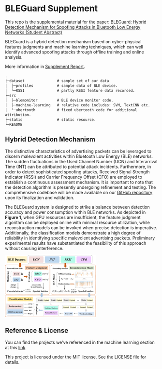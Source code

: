 # BLEGuard Supplement

This repo is the supplemental material for the paper: [BLEGuard: Hybrid Detection Mechanism for Spoofing Attacks in Bluetooth Low Energy Networks (Student Abstract)](https://www.researchgate.net/publication/373902807_BLEGuard_Hybrid_Detection_Mechanism_for_Spoofing_Attacks_in_Bluetooth_Low_Energy_Networks_Student_Abstract?_tp=eyJjb250ZXh0Ijp7ImZpcnN0UGFnZSI6Il9kaXJlY3QiLCJwYWdlIjoicHJvZmlsZSIsInByZXZpb3VzUGFnZSI6Il9kaXJlY3QifX0)

BLEGuard is a hybrid detection mechanism based on cyber-physical features judgments and machine learning techniques, which can well identify advanced spoofing attacks through offline training and online analysis. 

More information in [Supplement Report](https://github.com/BLEGuard/supplement/blob/master/supplement.pdf).


```
.
├─dataset               # sample set of our data
│  ├─profiles           # sample data of BLE device.
│  └─RSSI               # partly RSSI feature data recorded.
├─src
│  ├─blemonitor         # BLE device monitor code.
│  ├─machine-learning   # relative code includes: SVM, TextCNN etc.
│  └─ubertooth          # fixed ubertooth code for additional attribution.
├─static                # static resource.
└─README
```

## Hybrid Detection Mechanism

The distinctive characteristics of advertising packets can be leveraged to discern malevolent activities within Bluetooth Low Energy (BLE) networks. The sudden fluctuations in the Used Channel Number (UCN) and Interarrival Time (INT) can be attributed to potential attack incidents. Furthermore, in order to detect sophisticated spoofing attacks, Received Signal Strength Indicator (RSSI) and Carrier Frequency Offset (CFO) are employed to establish a continuous assessment mechanism. It is important to note that the detection algorithm is presently undergoing refinement and testing. The comprehensive codebase will be made available on our [GitHub repository](https://github.com/BLEGuard/supplement) upon its finalization and validation.

The BLEGuard system is designed to strike a balance between detection accuracy and power consumption within BLE networks. As depicted in **Figure 1**, when GPU resources are insufficient, the feature judgment algorithm can be deployed online with minimal resource utilization, while reconstruction models can be invoked when precise detection is imperative. Additionally, the classification models demonstrate a high degree of reliability in identifying specific malevolent advertising packets. Preliminary experimental results have substantiated the feasibility of this approach without causing interference.

<left>
  <img src = "./static/workflow.png" width = 60%>
</left>

## Reference & License

You can find the projects we've referenced in the machine learning section at this [link](https://github.com/BLEGuard/supplement/blob/master/src/machine-learning/machine-learning.md). 

This project is licensed under the MIT license. See the [LICENSE](./LICENSE) file for details.
